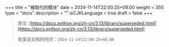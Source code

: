 +++
title = "被取代的模块"
date = 2024-11-14T22:00:25+08:00
weight = 350
type = "docs"
description = ""
isCJKLanguage = true
draft = false
+++

> 原文: [https://docs.python.org/zh-cn/3.13/library/superseded.html](https://docs.python.org/zh-cn/3.13/library/superseded.html)
>
> 收录该文档的时间：`2024-11-14T22:00:25+08:00`
